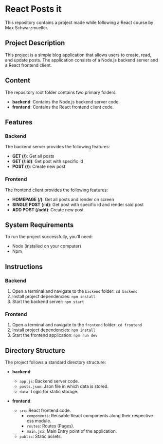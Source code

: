 # React Posts it

This repository contains a project made while following a React course by Max Schwarzmueller.

## Project Description

This project is a simple blog application that allows users to create, read, and update posts. The application consists of a Node.js backend server and a React frontend client.

## Content

The repository root folder contains two primary folders:

- **backend**: Contains the Node.js backend server code.
- **frontend**: Contains the React frontend client code.

## Features

### Backend

The backend server provides the following features:

- **GET (/)**: Get all posts
- **GET (/:id)**: Get post with specific id
- **POST (/)**: Create new post

### Frontend

The frontend client provides the following features:

- **HOMEPAGE (/)**: Get all posts and render on screen
- **SINGLE POST (:id)**: Get post with specific id and render said post
- **ADD POST (/add)**: Create new post

## System Requirements

To run the project successfully, you'll need:

- Node (installed on your computer)
- Npm

## Instructions

### Backend

1. Open a terminal and navigate to the `backend` folder: `cd backend`
2. Install project dependencies: `npm install`
3. Start the backend server: `npm start`

### Frontend

1. Open a terminal and navigate to the `frontend` folder: `cd frontend`
2. Install project dependencies: `npm install`
3. Start the frontend application: `npm run dev`

## Directory Structure

The project follows a standard directory structure:

- **backend**:

  - `app.js`: Backend server code.
  - `posts.json`: Json file in which data is stored.
  - `data`: Logic for static storage.

- **frontend**:
  - `src`: React frontend code.
    - `components`: Reusable React components along their respective css module.
    - `routes`: Routes (Pages).
    - `main.jsx`: Main Entry point of the application.
  * `public`: Static assets.
